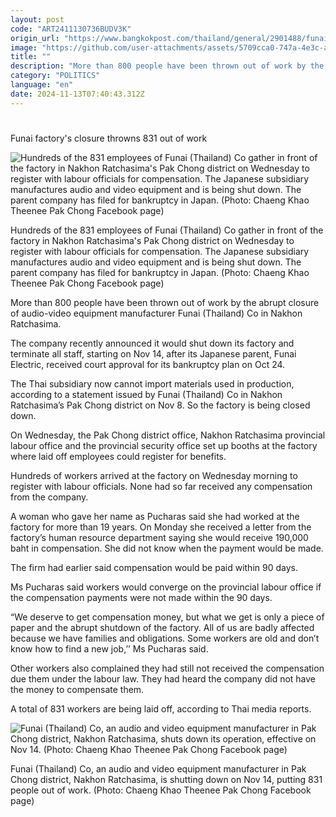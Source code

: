 ```yaml
---
layout: post
code: "ART2411130736BUDV3K"
origin_url: "https://www.bangkokpost.com/thailand/general/2901488/funai-factorys-closure-throwns-862-out-of-work"
image: "https://github.com/user-attachments/assets/5709cca0-747a-4e3c-af97-3742bae152d0"
title: ""
description: "More than 800 people have been thrown out of work by the abrupt closure of audio-video equipment manufacturer Funai (Thailand) Co in Nakhon Ratchasima."
category: "POLITICS"
language: "en"
date: 2024-11-13T07:40:43.312Z
---
```


# 

Funai factory's closure throwns 831 out of work

![Hundreds of the 831 employees of Funai (Thailand) Co gather in front of the factory in Nakhon Ratchasima's Pak Chong district on Wednesday to register with labour officials for compensation. The Japanese subsidiary manufactures audio and video equipment and is being shut down. The parent company has filed for bankruptcy in Japan. (Photo: Chaeng Khao Theenee Pak Chong Facebook page)](https://github.com/user-attachments/assets/f76f177b-67bb-41f7-9aea-705f8da53a8a)

Hundreds of the 831 employees of Funai (Thailand) Co gather in front of the factory in Nakhon Ratchasima's Pak Chong district on Wednesday to register with labour officials for compensation. The Japanese subsidiary manufactures audio and video equipment and is being shut down. The parent company has filed for bankruptcy in Japan. (Photo: Chaeng Khao Theenee Pak Chong Facebook page)

More than 800 people have been thrown out of work by the abrupt closure of audio-video equipment manufacturer Funai (Thailand) Co in Nakhon Ratchasima.

The company recently announced it would shut down its factory and terminate all staff, starting on Nov 14, after its Japanese parent, Funai Electric, received court approval for its bankruptcy plan on Oct 24. 

The Thai subsidiary now cannot import materials used in production, according to a statement issued by Funai (Thailand) Co in Nakhon Ratchasima’s Pak Chong district on Nov 8. So the factory is being closed down.

On Wednesday, the Pak Chong district office, Nakhon Ratchasima provincial labour office and the provincial security office set up booths at the factory where laid off employees could register for benefits. 

Hundreds of workers arrived at the factory on Wednesday morning to register with labour officials. None had so far received any compensation from the company.

A woman who gave her name as Pucharas said she had worked at the factory for more than 19 years. On Monday she received a letter from the factory’s human resource department saying she would receive 190,000 baht in compensation. She did not know when the payment would be made.

The firm had earlier said compensation would be paid within 90 days. 

Ms Pucharas said workers would converge on the provincial labour office if the compensation payments were not made within the 90 days.

“We deserve to get compensation money, but what we get is only a piece of paper and the abrupt shutdown of the factory. All of us are badly affected because we have families and obligations. Some workers are old and don’t know how to find a new job,’’ Ms Pucharas said.

Other workers also complained they had still not received the compensation due them under the labour law. They had heard the company did not have the money to compensate them.

A total of 831 workers are being laid off, according to Thai media reports.

![Funai (Thailand) Co, an audio and video equipment manufacturer in Pak Chong district, Nakhon Ratchasima, shuts down its operation, effective on Nov 14. (Photo: Chaeng Khao Theenee Pak Chong Facebook page)](https://github.com/user-attachments/assets/2f26aa33-f473-40bc-8e34-72465703c6de)

Funai (Thailand) Co, an audio and video equipment manufacturer in Pak Chong district, Nakhon Ratchasima, is shutting down on Nov 14, putting 831 people out of work. (Photo: Chaeng Khao Theenee Pak Chong Facebook page)